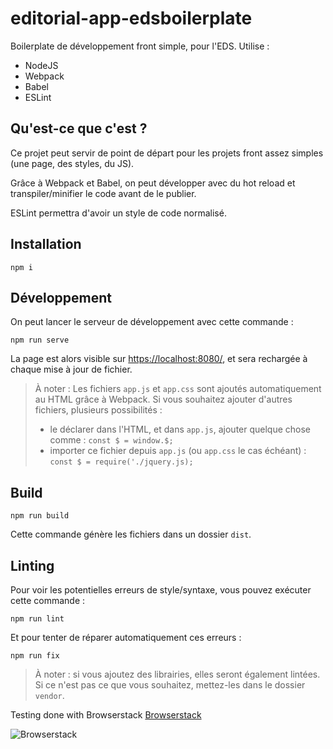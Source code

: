 # editorial-app-edsboilerplate

Boilerplate de développement front simple, pour l'EDS. Utilise :

- NodeJS
- Webpack
- Babel
- ESLint

## Qu'est-ce que c'est ?

Ce projet peut servir de point de départ pour les projets front assez simples (une page, des styles, du JS).

Grâce à Webpack et Babel, on peut développer avec du hot reload et transpiler/minifier le code avant de le publier.

ESLint permettra d'avoir un style de code normalisé.

## Installation

```
npm i
```

## Développement

On peut lancer le serveur de développement avec cette commande :

```
npm run serve
```

La page est alors visible sur [https://localhost:8080/](https://localhost:8080/), et sera rechargée à chaque mise à jour de fichier.

> À noter : Les fichiers `app.js` et `app.css` sont ajoutés automatiquement au HTML grâce à Webpack. Si vous souhaitez ajouter d'autres fichiers, plusieurs possibilités :
>
> - le déclarer dans l'HTML, et dans `app.js`, ajouter quelque chose comme : `const $ = window.$;`
> - importer ce fichier depuis `app.js` (ou `app.css` le cas échéant) : `const $ = require('./jquery.js);`

## Build

```
npm run build
```

Cette commande génère les fichiers dans un dossier `dist`.

## Linting

Pour voir les potentielles erreurs de style/syntaxe, vous pouvez exécuter cette commande :

```
npm run lint
```

Et pour tenter de réparer automatiquement ces erreurs :

```
npm run fix
```

> À noter : si vous ajoutez des librairies, elles seront également lintées. Si ce n'est pas ce que vous souhaitez, mettez-les dans le dossier `vendor`.

Testing done with Browserstack
[Browserstack](https://www.browserstack.com/)

![Browserstack](https://p14.zdusercontent.com/attachment/1015988/eKpVMJ4TYZOO5PuHEtZdvm3nw?token=eyJhbGciOiJkaXIiLCJlbmMiOiJBMTI4Q0JDLUhTMjU2In0..Ig6HC3ySEkCv3VJMH6WL5g.vgdMvEacPKtMdeAosYcP1AlkH4N2ae0bzsC_arKLLn838_bt9JcOZjeV6nSF_5R6RzuwSjJcR0KlhSIaCUefMn7FFwcm-OrG370iHtw_WR8SVhlq33R7UkH5iDXXrefrMs_EcZqiB5hiPTmEnV4pzFBXdpQZ9Bh1EcvUsY3BB6JjfKeDGe-pX_pWdzRsN9059ZPCKWg4Swpv-3jeQfeWWODjQn_JumgCf1CRWoIXYnHtzlT621Dg0LMhTnnLiZpQJVuxGjH4nMOMmBv36ecXbA.cX2ZR0V2M1ugvNapeWPVNg "Logo Browserstack")
